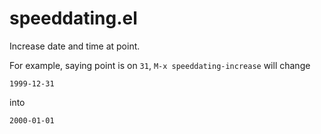 # speeddating.el

Increase date and time at point.

For example, saying point is on `31`, `M-x speeddating-increase` will change

    1999-12-31

into

    2000-01-01
